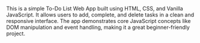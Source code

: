 
This is a simple To-Do List Web App built using HTML, CSS, and Vanilla JavaScript. It allows users to add, complete, and delete tasks in a clean and responsive interface. The app demonstrates core JavaScript concepts like DOM manipulation and event handling, making it a great beginner-friendly project.
